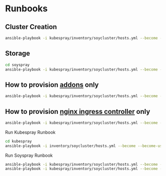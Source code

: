 # Runbooks

## Cluster Creation

```sh
ansible-playbook -i kubespray/inventory/soycluster/hosts.yml --become --become-user=root --user ubuntu kubespray/cluster.yml
```

## Storage

```sh
cd soyspray
ansible-playbook -i kubespray/inventory/soycluster/hosts.yml --become --become-user=root --user ubuntu playbooks/initialize-local-volumes.yml --tags storage
```

## How to provision [addons](kubespray/inventory/soycluster/group_vars/k8s_cluster/addons.yml) only

```sh
ansible-playbook -i kubespray/inventory/soycluster/hosts.yml --become --become-user=root --user ubuntu kubespray/cluster.yml --tags apps
```

## How to provision [nginx ingress controller](kubespray/roles/kubernetes-apps/ingress_controller/meta/main.yml) only

```sh
ansible-playbook -i kubespray/inventory/soycluster/hosts.yml --become --become-user=root --user ubuntu kubespray/cluster.yml --tags ingress-nginx
```

Run Kubespray Runbook

```sh
cd kubespray
ansible-playbook -i inventory/soycluster/hosts.yml --become --become-user=root --user ubuntu cluster.yml --tags apps
```

Run Soyspray Runbook

```sh
ansible-playbook -i kubespray/inventory/soycluster/hosts.yml --become --become-user=root --user ubuntu main.yml --tags argocd,storage
ansible-playbook -i kubespray/inventory/soycluster/hosts.yml --become --become-user=root --user ubuntu playbooks/show-hello.yml
```
